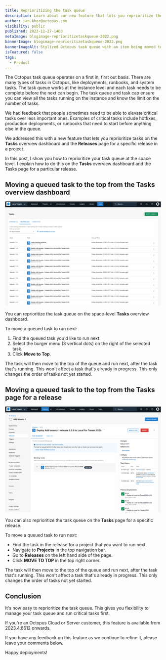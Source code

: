 ```yaml
---
title: Reprioritizing the task queue
description: Learn about our new feature that lets you reprioritize the task queue in Octopus.
author: ian.khor@octopus.com
visibility: public
published: 2023-11-27-1400
metaImage: blogimage-reprioritizetaskqueue-2022.png
bannerImage: blogimage-reprioritizetaskqueue-2022.png
bannerImageAlt: Stylized Octopus task queue with an item being moved to number one position.
isFeatured: false
tags: 
  - Product
---
```


The Octopus task queue operates on a first in, first out basis. There are many types of tasks in Octopus, like deployments, runbooks, and system tasks. The task queue works at the instance level and each task needs to be complete before the next can begin. The task queue and task cap ensure you can view all the tasks running on the instance and know the limit on the number of tasks.

We had feedback that people sometimes need to be able to elevate critical tasks over less important ones. Examples of critical tasks include hotfixes, production deployments, or runbooks that need to start before anything else in the queue.

We addressed this with a new feature that lets you reprioritize tasks on the **Tasks** overview dashboard and the **Releases** page for a specific release in a project.

In this post, I show you how to reprioritize your task queue at the space level. I explain how to do this on the **Tasks** overview dashboard and the Tasks page for a particular release.

## Moving a queued task to the top from the Tasks overview dashboard

![Moving an important task to the top of the task queue using the 'Move to Top' button](tasks-move-to-top.gif)

You can reprioritize the task queue on the space-level **Tasks** overview dashboard. 

To move a queued task to run next:

1. Find the queued task you'd like to run next.
1. Select the burger menu (3 vertical dots) on the right of the selected task.
1. Click **Move to Top**.

The task will then move to the top of the queue and run next, after the task that's running. This won't affect a task that's already in progress. This only changes the order of tasks not yet started.


## Moving a queued task to the top from the Tasks page for a release

![Moving an important task to the top of the task queue on the task page for a specific project using the 'Move to Top' button](task-move-to-top.gif)

You can also reprioritize the task queue on the **Tasks** page for a specific release. 

To move a queued task to run next:

- Find the task in the release for a project that you want to run next.
- Navigate to **Projects** in the top navigation bar.
- Go to **Releases** on the left hand side of the page.
- Click **MOVE TO TOP** in the top right corner.

The task will then move to the top of the queue and run next, after the task that's running. This won't affect a task that's already in progress. This only changes the order of tasks not yet started.

## Conclusion

It's now easy to reprioritize the task queue. This gives you flexibility to manage your task queue and run critical tasks first. 

If you're an Octopus Cloud or Server customer, this feature is available from 2023.4.6612 onwards.

If you have any feedback on this feature as we continue to refine it, please leave your comments below.

Happy deployments!